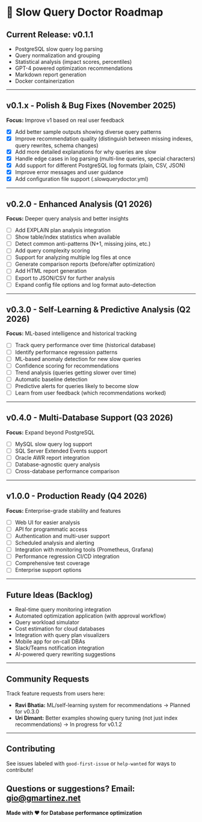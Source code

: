 # 🚦 Slow Query Doctor Roadmap

## Current Release: v0.1.1

- PostgreSQL slow query log parsing
- Query normalization and grouping
- Statistical analysis (impact scores, percentiles)
- GPT-4 powered optimization recommendations
- Markdown report generation
- Docker containerization

---


## v0.1.x - Polish & Bug Fixes (November 2025)

**Focus:** Improve v1 based on real user feedback

- [x] Add better sample outputs showing diverse query patterns
- [x] Improve recommendation quality (distinguish between missing indexes, query rewrites, schema changes)
- [x] Add more detailed explanations for why queries are slow
- [x] Handle edge cases in log parsing (multi-line queries, special characters)
- [x] Add support for different PostgreSQL log formats (plain, CSV, JSON)
- [x] Improve error messages and user guidance
- [x] Add configuration file support (.slowquerydoctor.yml)

---


## v0.2.0 - Enhanced Analysis (Q1 2026)

**Focus:** Deeper query analysis and better insights

- [ ] Add EXPLAIN plan analysis integration
- [ ] Show table/index statistics when available
- [ ] Detect common anti-patterns (N+1, missing joins, etc.)
- [ ] Add query complexity scoring
- [ ] Support for analyzing multiple log files at once
- [ ] Generate comparison reports (before/after optimization)
- [ ] Add HTML report generation
- [ ] Export to JSON/CSV for further analysis
- [ ] Expand config file options and log format auto-detection

---

## v0.3.0 - Self-Learning & Predictive Analysis (Q2 2026)

**Focus:** ML-based intelligence and historical tracking

- [ ] Track query performance over time (historical database)
- [ ] Identify performance regression patterns
- [ ] ML-based anomaly detection for new slow queries
- [ ] Confidence scoring for recommendations
- [ ] Trend analysis (queries getting slower over time)
- [ ] Automatic baseline detection
- [ ] Predictive alerts for queries likely to become slow
- [ ] Learn from user feedback (which recommendations worked)

---

## v0.4.0 - Multi-Database Support (Q3 2026)

**Focus:** Expand beyond PostgreSQL

- [ ] MySQL slow query log support
- [ ] SQL Server Extended Events support
- [ ] Oracle AWR report integration
- [ ] Database-agnostic query analysis
- [ ] Cross-database performance comparison

---

## v1.0.0 - Production Ready (Q4 2026)

**Focus:** Enterprise-grade stability and features

- [ ] Web UI for easier analysis
- [ ] API for programmatic access
- [ ] Authentication and multi-user support
- [ ] Scheduled analysis and alerting
- [ ] Integration with monitoring tools (Prometheus, Grafana)
- [ ] Performance regression CI/CD integration
- [ ] Comprehensive test coverage
- [ ] Enterprise support options

---

## Future Ideas (Backlog)

- Real-time query monitoring integration
- Automated optimization application (with approval workflow)
- Query workload simulator
- Cost estimation for cloud databases
- Integration with query plan visualizers
- Mobile app for on-call DBAs
- Slack/Teams notification integration
- AI-powered query rewriting suggestions

---

## Community Requests

Track feature requests from users here:

- **Ravi Bhatia:** ML/self-learning system for recommendations → Planned for v0.3.0
- **Uri Dimant:** Better examples showing query tuning (not just index recommendations) → In progress for v0.1.2

---

## Contributing

See issues labeled with `good-first-issue` or `help-wanted` for ways to contribute!

Questions or suggestions? Email: gio@gmartinez.net
---

**Made with ❤️ for Database performance optimization**